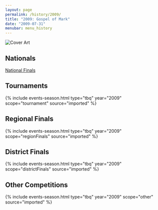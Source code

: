 ```yaml
---
layout: page
permalink: /history/2009/
title: "2009: Gospel of Mark"
date: "2009-07-31"
menubar: menu_history
---
```


<img src="{% link assets/scripture-portions/2009.jpg %}" alt="Cover Art" style="max-height:400px" />

## Nationals

<a href="{% link _pages/history/2009/nationals.md %}" class="button is-primary">National Finals</a>

## Tournaments

{% include events-season.html type="tbq" year="2009" scope="tournament" source="imported" %}

## Regional Finals

{% include events-season.html type="tbq" year="2009" scope="regionFinals" source="imported" %}

## District Finals

{% include events-season.html type="tbq" year="2009" scope="districtFinals" source="imported" %}

## Other Competitions

{% include events-season.html type="tbq" year="2009" scope="other" source="imported" %}
